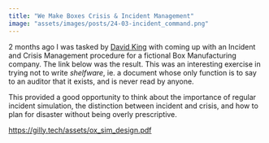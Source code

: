 ```yaml
---
title: "We Make Boxes Crisis & Incident Management"
image: "assets/images/posts/24-03-incident_command.png"
---
```

2 months ago I was tasked by <a href="https://www.cybok.org/people/david-king">David King</a> with coming up with an Incident and Crisis Management procedure for a fictional Box Manufacturing company. The link below was the result. This was an interesting exercise in trying not to write _shelfware_, ie. a document whose only function is to say to an auditor that it exists, and is never read by anyone.

This provided a good opportunity to think about the importance of regular incident simulation, the distinction between incident and crisis, and how to plan for disaster without being overly prescriptive.

<a href="https://gilly.tech/assets/ox_sim_design.pdf">https://gilly.tech/assets/ox_sim_design.pdf</a>
